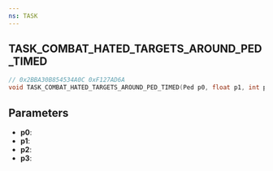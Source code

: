```yaml
---
ns: TASK
---
```

## TASK_COMBAT_HATED_TARGETS_AROUND_PED_TIMED

```c
// 0x2BBA30B854534A0C 0xF127AD6A
void TASK_COMBAT_HATED_TARGETS_AROUND_PED_TIMED(Ped p0, float p1, int p2, int p3);
```


## Parameters
* **p0**: 
* **p1**: 
* **p2**: 
* **p3**: 

